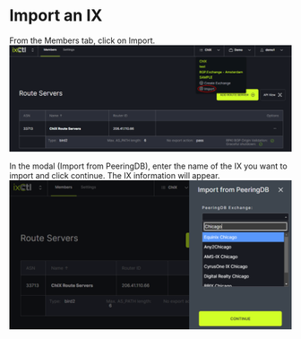 # Import an IX

From the Members tab, click on Import.
   ![](img/import.png)
   
In the modal (Import from PeeringDB), enter the name of the IX you want to import and click continue. The IX information will appear.
   ![](img/importmodal.png)
